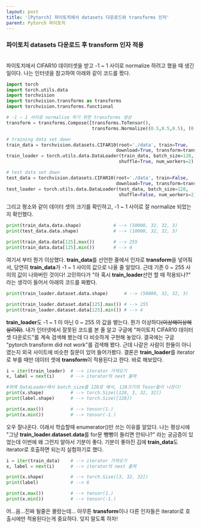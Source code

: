 ```yaml
---
layout: post
title: '[Pytorch] 파이토치에서 datasets 다운로드와 transforms 인자'
parent: Pytorch 파이토치
---
```

### 파이토치 datasets 다운로드 후 transform 인자 적용
<br>
파이토치에서 CIFAR10 데이터셋을 받고 -1 ~ 1 사이로 normalize 하려고 했을 때 생긴 일이다. 나는 인터넷을 참고하여 아래와 같이 코드를 짰다.

```python
import torch
import torch.utils.data
import torchvision
import torchvision.transforms as transforms
import torchvision.transforms.functional

# -1 ~ 1 사이로 normalize 하기 위한 transforms 생성
transform = transforms.Compose([transforms.ToTensor(), 
                                transforms.Normalize((0.5,0.5,0.5), (0.5,0.5,0.5))])

# training data set down
train_data = torchvision.datasets.CIFAR10(root='./data', train=True,
                                         download=True, transform=transform)
train_loader = torch.utils.data.DataLoader(train_data, batch_size=128,
                                          shuffle=True, num_workers=2)

# test data set down
test_data = torchvision.datasets.CIFAR10(root='./data', train=False,
                                         download=True, transform=transform)
test_loader = torch.utils.data.DataLoader(test_data, batch_size=128,
                                          shuffle=False, num_workers=2)
```

그리고 평소와 같이 데이터 셋의 크기를 확인하고, -1 ~ 1 사이로 잘 normalize 되었는지 확인했다.

```python
print(train_data.data.shape)            # --> (50000, 32, 32, 3)
print(test_data.data.shape)             # --> (10000, 32, 32, 3)

print(train_data.data[125].max())       # --> 255
print(train_data.data[125].min())       # --> 4
```

여기서 부터 뭔가 이상했다. **train_data**를 선언한 줄에서 인자로 **transform**을 넣어줘서, 당연히 **train_data**가 -1 ~ 1 사이의 값으로 나올 줄 알았다. 근데 기존 0 ~ 255 사이의 값이 나와버린 것이다! 고민하다가 "아 혹시 **train_loader**선언 할 때 적용되나?" 라는 생각이 들어서 아래의 코드를 짜봤다.

```python
print(train_loader.dataset.data.shape)      # --> (50000, 32, 32, 3)

print(train_loader.dataset.data[125].max()) # --> 255
print(train_loader.dataset.data[125].min()) # --> 4
```

**train_loader**도 -1 ~ 1 이 아닌 0 ~ 255 의 값을 뱉는다. 뭔가 이상하다~~(이상해이상해살려줘)~~. 내가 인터넷에서 잘못된 코드를 본 줄 알고 구글에 "파이토치 CIFAR10 데이터셋 다운로드"를 계속 검색해 봤는데 다 비슷하게 구현해 놓았다. 결국에는 구글 "pytorch transform did not work"를 검색해 봤다. 근데 나같은 사람이 한둘이 아니였는지 외국 사이트에 비슷한 질문이 있어 들어가봤다. 결론은 **train_loader**를 iterator로 부를 때만 데이터 셋에 **transform**이 적용된다고 한다. 바로 해보았다.

```python
i = iter(train_loader)  # --> iterator 가져오기
x, label = next(i)      # --> iterator의 next 출력

#위에 DataLoader에서 batch_size를 128로 해서, 128크기의 Tesor들이 나온다!
print(x.shape)          # --> torch.Size([128, 3, 32, 32])
print(label.shape)      # --> torch.Size([128])

print(x.max())          # --> tensor(1.)
print(x.min())          # --> tensor(-1.)
```

오우 잘나온다. 이래서 학습할때 enumerator()만 쓰는 이유를 알았다. 나는 평상시에 "그냥 **train_loader.dataset.data**를 for문 뺑뺑이 돌리면 안되나?" 라는 궁금증이 있었는데 이번에 왜 그런지 알아서 기분이 좋다. 기분이 좋아진 김에 **train_data**도 iterator로 호출하면 되는지 실험하기로 했다.

```python
i = iter(train_data)    # --> iterator 가져오기
x, label = next(i)      # --> iterator의 next 출력

print(x.shape)          # --> torch.Size([3, 32, 32])
print(label)            # --> 6

print(x.max())          # --> tensor(1.)
print(x.min())          # --> tensor(-1.)
```
어...음...진짜 될줄은 몰랐는데... 아무튼 **transform**이나 다른 인자들은 iterator로 호출시에만 적용된다는게 중요하다. 잊지 말도록 하자! 